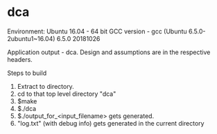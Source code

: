 # dca
Environment:
Ubuntu 16.04 - 64 bit
GCC version - gcc (Ubuntu 6.5.0-2ubuntu1~16.04) 6.5.0 20181026

Application output - dca.
Design and assumptions are in the respective headers.

Steps to build
1. Extract to directory.
2. cd to that top level directory "dca"
3. $make
4. $./dca
5. $./output_for_<input_filename> gets generated.
6.  "log.txt" (with debug info) gets generated in the current directory 


